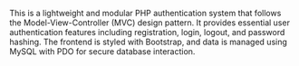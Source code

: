 This is a lightweight and modular PHP authentication system that follows the Model-View-Controller (MVC) design pattern. It provides essential user authentication features including registration, login, logout, and password hashing. The frontend is styled with Bootstrap, and data is managed using MySQL with PDO for secure database interaction.
